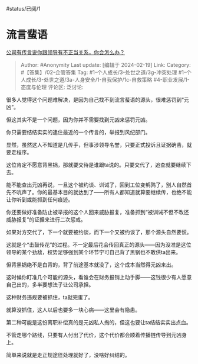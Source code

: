 #status/已阅/1 

# 流言蜚语
[公司有传言说你跟领导有不正当关系，你会怎么办？](https://www.zhihu.com/question/644565660/answer/3400501205)

> Author: #Anonymity
> Last update: [编辑于 2024-02-19]
> Link:
> Category: #【答集】/02-企管答集
> Tag: #1-个人成长/3-处世之道/3g-冲突处理 #1-个人成长/3-处世之道/3a-人身安全/1-自我保护/1c-自救策略 #4-职业发展/1-态度与伦理 
> 评论区:
> 泛讨论:

很多人觉得这个问题难解决，是因为自己找不到流言蜚语的源头，很难惩罚到“元凶”。

但这其实不是一个问题，因为你并不需要找到元凶来惩罚元凶。

你只需要结结实实的逮住最近的一个传言的，举报到风纪部门。

显然，虽然这人不知道是几传手，但事涉领导名誉，只要正式投诉且证据确凿，就要走程序。

这位肯定不愿意背黑锅，那就要交待是谁跟ta说的。只要交代了，追查就要继续下去。

能不能查出元凶再说，一旦这个被约谈、训诫了，回到工位变鹌鹑了，别人自然首先不吭声了。你的最基本目的就达到了——所有人都知道就算要继续传，也绝不能让你听到或能抓到任何痕迹。

你还要做好准备防止被举报的这个人回来威胁报复，准备抓到“被训诫不但不改还威胁报复”的证据来进行二次惩戒。

如果对方交代了，下一个就要被约谈，而下一个又被约谈了，那个源头自然要慌。

这就是个“击鼓传花”的过程。不一定最后花会传回真正的源头——因为没准是这位领导的某个劲敌，权势足够强到某个环节宁可自己背了黑锅也不敢供ta出来。

但背黑锅绝不是白背的，背了前途基本就没了，这个成本当然得元凶来出。

这时候你盯准几个可能的源头，看谁会在财务报销上动手脚——这钱很少有人愿意自己出的，多半要想法子让公司承担。

这种财务违规要被抓住，ta就完蛋了。

就算没抓住，这人以后也要多一块心病——这里会有隐患。

第二种可能是这份离职补偿真的是元凶私人掏的，但这也要让ta结结实实出点血。

不管走哪个路线，只要有人付出了代价，这个代价都会顺着传播链传导到元凶身上。

简单来说就是走正规途径处理就好了，没啥好纠结的。
